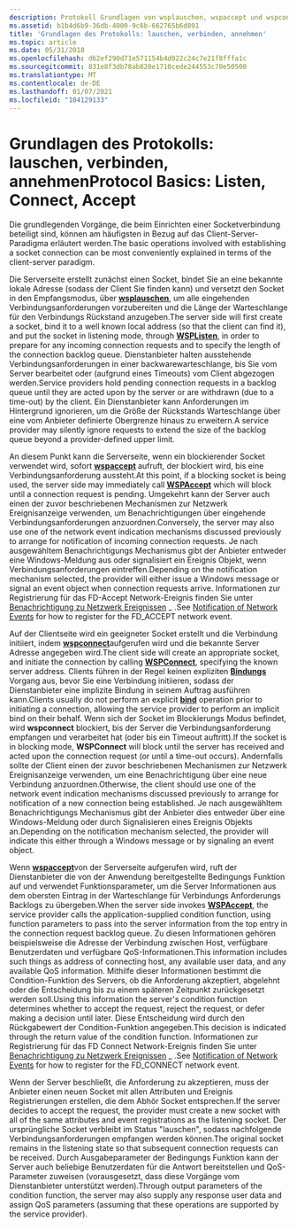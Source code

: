 ```yaml
---
description: Protokoll Grundlagen von wsplauschen, wspaccept und wspconnect zum Einrichten einer Socketverbindung mit Windows Sockets (Winsock).
ms.assetid: b1b4d6b9-36db-4000-9c6b-662765b6d091
title: 'Grundlagen des Protokolls: lauschen, verbinden, annehmen'
ms.topic: article
ms.date: 05/31/2018
ms.openlocfilehash: d62ef290d71e571154b4d022c24c7e21f8fffa1c
ms.sourcegitcommit: 831e8f3db78ab820e1710cede244553c70e50500
ms.translationtype: MT
ms.contentlocale: de-DE
ms.lasthandoff: 01/07/2021
ms.locfileid: "104129133"
---
```

# <a name="protocol-basics-listen-connect-accept"></a><span data-ttu-id="f40f2-103">Grundlagen des Protokolls: lauschen, verbinden, annehmen</span><span class="sxs-lookup"><span data-stu-id="f40f2-103">Protocol Basics: Listen, Connect, Accept</span></span>

<span data-ttu-id="f40f2-104">Die grundlegenden Vorgänge, die beim Einrichten einer Socketverbindung beteiligt sind, können am häufigsten in Bezug auf das Client-Server-Paradigma erläutert werden.</span><span class="sxs-lookup"><span data-stu-id="f40f2-104">The basic operations involved with establishing a socket connection can be most conveniently explained in terms of the client-server paradigm.</span></span>

<span data-ttu-id="f40f2-105">Die Serverseite erstellt zunächst einen Socket, bindet Sie an eine bekannte lokale Adresse (sodass der Client Sie finden kann) und versetzt den Socket in den Empfangsmodus, über [**wsplauschen**](/previous-versions/windows/hardware/network/ff566297(v=vs.85)), um alle eingehenden Verbindungsanforderungen vorzubereiten und die Länge der Warteschlange für den Verbindungs Rückstand anzugeben.</span><span class="sxs-lookup"><span data-stu-id="f40f2-105">The server side will first create a socket, bind it to a well known local address (so that the client can find it), and put the socket in listening mode, through [**WSPListen**](/previous-versions/windows/hardware/network/ff566297(v=vs.85)), in order to prepare for any incoming connection requests and to specify the length of the connection backlog queue.</span></span> <span data-ttu-id="f40f2-106">Dienstanbieter halten ausstehende Verbindungsanforderungen in einer backwarewarteschlange, bis Sie vom Server bearbeitet oder (aufgrund eines Timeouts) vom Client abgezogen werden.</span><span class="sxs-lookup"><span data-stu-id="f40f2-106">Service providers hold pending connection requests in a backlog queue until they are acted upon by the server or are withdrawn (due to a time-out) by the client.</span></span> <span data-ttu-id="f40f2-107">Ein Dienstanbieter kann Anforderungen im Hintergrund ignorieren, um die Größe der Rückstands Warteschlange über eine vom Anbieter definierte Obergrenze hinaus zu erweitern.</span><span class="sxs-lookup"><span data-stu-id="f40f2-107">A service provider may silently ignore requests to extend the size of the backlog queue beyond a provider-defined upper limit.</span></span>

<span data-ttu-id="f40f2-108">An diesem Punkt kann die Serverseite, wenn ein blockierender Socket verwendet wird, sofort [**wspaccept**](/windows/desktop/api/Ws2spi/nc-ws2spi-lpwspaccept) aufruft, der blockiert wird, bis eine Verbindungsanforderung aussteht.</span><span class="sxs-lookup"><span data-stu-id="f40f2-108">At this point, if a blocking socket is being used, the server side may immediately call [**WSPAccept**](/windows/desktop/api/Ws2spi/nc-ws2spi-lpwspaccept) which will block until a connection request is pending.</span></span> <span data-ttu-id="f40f2-109">Umgekehrt kann der Server auch einen der zuvor beschriebenen Mechanismen zur Netzwerk Ereignisanzeige verwenden, um Benachrichtigungen über eingehende Verbindungsanforderungen anzuordnen.</span><span class="sxs-lookup"><span data-stu-id="f40f2-109">Conversely, the server may also use one of the network event indication mechanisms discussed previously to arrange for notification of incoming connection requests.</span></span> <span data-ttu-id="f40f2-110">Je nach ausgewähltem Benachrichtigungs Mechanismus gibt der Anbieter entweder eine Windows-Meldung aus oder signalisiert ein Ereignis Objekt, wenn Verbindungsanforderungen eintreffen.</span><span class="sxs-lookup"><span data-stu-id="f40f2-110">Depending on the notification mechanism selected, the provider will either issue a Windows message or signal an event object when connection requests arrive.</span></span> <span data-ttu-id="f40f2-111">Informationen zur Registrierung für das FD-Accept Network-Ereignis finden Sie unter [Benachrichtigung zu Netzwerk Ereignissen](notification-of-network-events-2.md) \_ .</span><span class="sxs-lookup"><span data-stu-id="f40f2-111">See [Notification of Network Events](notification-of-network-events-2.md) for how to register for the FD\_ACCEPT network event.</span></span>

<span data-ttu-id="f40f2-112">Auf der Clientseite wird ein geeigneter Socket erstellt und die Verbindung initiiert, indem [**wspconnect**](/previous-versions/windows/hardware/network/ff566275(v=vs.85))aufgerufen wird und die bekannte Server Adresse angegeben wird.</span><span class="sxs-lookup"><span data-stu-id="f40f2-112">The client side will create an appropriate socket, and initiate the connection by calling [**WSPConnect**](/previous-versions/windows/hardware/network/ff566275(v=vs.85)), specifying the known server address.</span></span> <span data-ttu-id="f40f2-113">Clients führen in der Regel keinen expliziten [**Bindungs**](/windows/desktop/api/winsock/nf-winsock-bind) Vorgang aus, bevor Sie eine Verbindung initiieren, sodass der Dienstanbieter eine implizite Bindung in seinem Auftrag ausführen kann.</span><span class="sxs-lookup"><span data-stu-id="f40f2-113">Clients usually do not perform an explicit [**bind**](/windows/desktop/api/winsock/nf-winsock-bind) operation prior to initiating a connection, allowing the service provider to perform an implicit bind on their behalf.</span></span> <span data-ttu-id="f40f2-114">Wenn sich der Socket im Blockierungs Modus befindet, wird **wspconnect** blockiert, bis der Server die Verbindungsanforderung empfangen und verarbeitet hat (oder bis ein Timeout auftritt).</span><span class="sxs-lookup"><span data-stu-id="f40f2-114">If the socket is in blocking mode, **WSPConnect** will block until the server has received and acted upon the connection request (or until a time-out occurs).</span></span> <span data-ttu-id="f40f2-115">Andernfalls sollte der Client einen der zuvor beschriebenen Mechanismen zur Netzwerk Ereignisanzeige verwenden, um eine Benachrichtigung über eine neue Verbindung anzuordnen.</span><span class="sxs-lookup"><span data-stu-id="f40f2-115">Otherwise, the client should use one of the network event indication mechanisms discussed previously to arrange for notification of a new connection being established.</span></span> <span data-ttu-id="f40f2-116">Je nach ausgewähltem Benachrichtigungs Mechanismus gibt der Anbieter dies entweder über eine Windows-Meldung oder durch Signalisieren eines Ereignis Objekts an.</span><span class="sxs-lookup"><span data-stu-id="f40f2-116">Depending on the notification mechanism selected, the provider will indicate this either through a Windows message or by signaling an event object.</span></span>

<span data-ttu-id="f40f2-117">Wenn [**wspaccept**](/windows/desktop/api/Ws2spi/nc-ws2spi-lpwspaccept)von der Serverseite aufgerufen wird, ruft der Dienstanbieter die von der Anwendung bereitgestellte Bedingungs Funktion auf und verwendet Funktionsparameter, um die Server Informationen aus dem obersten Eintrag in der Warteschlange für Verbindungs Anforderungs Backlogs zu übergeben.</span><span class="sxs-lookup"><span data-stu-id="f40f2-117">When the server side invokes [**WSPAccept**](/windows/desktop/api/Ws2spi/nc-ws2spi-lpwspaccept), the service provider calls the application-supplied condition function, using function parameters to pass into the server information from the top entry in the connection request backlog queue.</span></span> <span data-ttu-id="f40f2-118">Zu diesen Informationen gehören beispielsweise die Adresse der Verbindung zwischen Host, verfügbare Benutzerdaten und verfügbare QoS-Informationen.</span><span class="sxs-lookup"><span data-stu-id="f40f2-118">This information includes such things as address of connecting host, any available user data, and any available QoS information.</span></span> <span data-ttu-id="f40f2-119">Mithilfe dieser Informationen bestimmt die Condition-Funktion des Servers, ob die Anforderung akzeptiert, abgelehnt oder die Entscheidung bis zu einem späteren Zeitpunkt zurückgesetzt werden soll.</span><span class="sxs-lookup"><span data-stu-id="f40f2-119">Using this information the server's condition function determines whether to accept the request, reject the request, or defer making a decision until later.</span></span> <span data-ttu-id="f40f2-120">Diese Entscheidung wird durch den Rückgabewert der Condition-Funktion angegeben.</span><span class="sxs-lookup"><span data-stu-id="f40f2-120">This decision is indicated through the return value of the condition function.</span></span> <span data-ttu-id="f40f2-121">Informationen zur Registrierung für das FD Connect Network-Ereignis finden Sie unter [Benachrichtigung zu Netzwerk Ereignissen](notification-of-network-events-2.md) \_ .</span><span class="sxs-lookup"><span data-stu-id="f40f2-121">See [Notification of Network Events](notification-of-network-events-2.md) for how to register for the FD\_CONNECT network event.</span></span>

<span data-ttu-id="f40f2-122">Wenn der Server beschließt, die Anforderung zu akzeptieren, muss der Anbieter einen neuen Socket mit allen Attributen und Ereignis Registrierungen erstellen, die dem Abhör Socket entsprechen.</span><span class="sxs-lookup"><span data-stu-id="f40f2-122">If the server decides to accept the request, the provider must create a new socket with all of the same attributes and event registrations as the listening socket.</span></span> <span data-ttu-id="f40f2-123">Der ursprüngliche Socket verbleibt im Status "lauschen", sodass nachfolgende Verbindungsanforderungen empfangen werden können.</span><span class="sxs-lookup"><span data-stu-id="f40f2-123">The original socket remains in the listening state so that subsequent connection requests can be received.</span></span> <span data-ttu-id="f40f2-124">Durch Ausgabeparameter der Bedingungs Funktion kann der Server auch beliebige Benutzerdaten für die Antwort bereitstellen und QoS-Parameter zuweisen (vorausgesetzt, dass diese Vorgänge vom Dienstanbieter unterstützt werden).</span><span class="sxs-lookup"><span data-stu-id="f40f2-124">Through output parameters of the condition function, the server may also supply any response user data and assign QoS parameters (assuming that these operations are supported by the service provider).</span></span>

 

 
